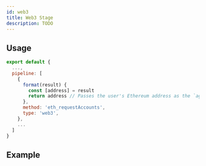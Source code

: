 ```yaml
---
id: web3
title: Web3 Stage
description: TODO
---
```


## Usage
```javascript title="/providers/MyProvider/index.js"
export default {
  ...,
  pipeline: [
    {
      format(result) {
        const [address] = result
        return address // Passes the user's Ethereum address as the `aggregate` for the next stage
      },
      method: 'eth_requestAccounts',
      type: 'web3',
    },
    ...
  ]
}
```


## Example